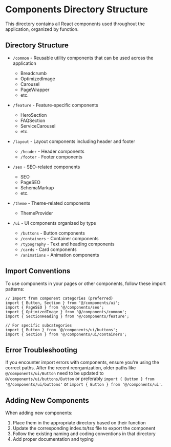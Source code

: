 # Components Directory Structure

This directory contains all React components used throughout the application, organized by function.

## Directory Structure

- `/common` - Reusable utility components that can be used across the application

  - Breadcrumb
  - OptimizedImage
  - Carousel
  - PageWrapper
  - etc.

- `/feature` - Feature-specific components

  - HeroSection
  - FAQSection
  - ServiceCarousel
  - etc.

- `/layout` - Layout components including header and footer

  - `/header` - Header components
  - `/footer` - Footer components

- `/seo` - SEO-related components

  - SEO
  - PageSEO
  - SchemaMarkup
  - etc.

- `/theme` - Theme-related components

  - ThemeProvider

- `/ui` - UI components organized by type
  - `/buttons` - Button components
  - `/containers` - Container components
  - `/typography` - Text and heading components
  - `/cards` - Card components
  - `/animations` - Animation components

## Import Conventions

To use components in your pages or other components, follow these import patterns:

```tsx
// Import from component categories (preferred)
import { Button, Section } from '@/components/ui';
import { PageSEO } from '@/components/seo';
import { OptimizedImage } from '@/components/common';
import { SectionHeading } from '@/components/feature';

// For specific subcategories
import { Button } from '@/components/ui/buttons';
import { Section } from '@/components/ui/containers';
```

## Error Troubleshooting

If you encounter import errors with components, ensure you're using the correct paths. After the recent reorganization, older paths like `@/components/ui/Button` need to be updated to `@/components/ui/buttons/Button` or preferably `import { Button } from '@/components/ui/buttons'` or `import { Button } from '@/components/ui'`.

## Adding New Components

When adding new components:

1. Place them in the appropriate directory based on their function
2. Update the corresponding index.ts/tsx file to export the component
3. Follow the existing naming and coding conventions in that directory
4. Add proper documentation and typing
